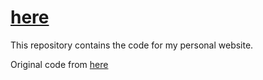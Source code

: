
# <a href="https://dcassol.com"> here </a> 

This repository contains the code for my personal website.

Original code from <a href="https://github.com/WesleyyC/wesleyyc.github.io"> here </a> 